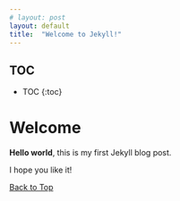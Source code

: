 ```yaml
---
# layout: post
layout: default
title:  "Welcome to Jekyll!"
---
```


## TOC
* TOC
{:toc}

# Welcome

**Hello world**, this is my first Jekyll blog post.

I hope you like it!

[Back to Top](#welcome)